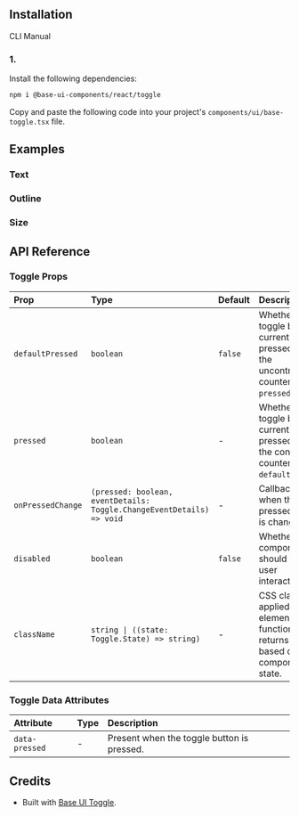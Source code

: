 ## Installation

CLI
Manual

### 1.

Install the following dependencies:

```bash
npm i @base-ui-components/react/toggle
```

Copy and paste the following code into your project's `components/ui/base-toggle.tsx` file.

## Examples

### Text

### Outline

### Size

## API Reference

### Toggle Props

| Prop              | Type                                                                  | Default | Description                                                                                             |
| :---------------- | :-------------------------------------------------------------------- | :------ | :------------------------------------------------------------------------------------------------------ |
| `defaultPressed`  | `boolean`                                                             | `false` | Whether the toggle button is currently pressed. This is the uncontrolled counterpart of `pressed`.      |
| `pressed`         | `boolean`                                                             | -       | Whether the toggle button is currently pressed. This is the controlled counterpart of `defaultPressed`. |
| `onPressedChange` | `(pressed: boolean, eventDetails: Toggle.ChangeEventDetails) => void` | -       | Callback fired when the pressed state is changed.                                                       |
| `disabled`        | `boolean`                                                             | `false` | Whether the component should ignore user interaction.                                                   |
| `className`       | `string \| ((state: Toggle.State) => string)`                         | -       | CSS class applied to the element, or a function that returns a class based on the component's state.    |

### Toggle Data Attributes

| Attribute      | Type | Description                                |
| :------------- | :--- | :----------------------------------------- |
| `data-pressed` | -    | Present when the toggle button is pressed. |

## Credits

- Built with [Base UI Toggle](https://base-ui.com/react/components/toggle).
